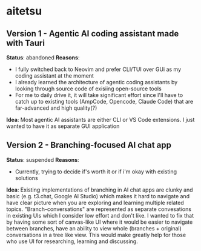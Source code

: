 # aitetsu

## Version 1 - Agentic AI coding assistant made with Tauri

**Status**: abandoned
**Reasons**:

- I fully switched back to Neovim and prefer CLI/TUI over GUi as my coding assistant at the moment
- I already learned the architecture of agentic coding assistants by looking through source code of exisiing open-source tools
- For me to daily drive it, it will take significant effort since I'll have to catch up to existing tools (AmpCode, Opencode, Claude Code) that are far-advanced and high quality(?)

**Idea**: Most agentic AI assistants are either CLI or VS Code extensions. I just wanted to have it as separate GUI application

## Version 2 - Branching-focused AI chat app

**Status**: suspended
**Reasons**:

- Currently, trying to decide if's worth it or if i'm okay with existing solutions

**Idea**: Existing implementations of branching in AI chat apps are clunky and basic (e.g. t3.chat, Google AI Studio) which makes it hard to navigate and have clear picture when you are exploring and learning multiple related topics. "Branch-conversations" are represented as separate convesations in existing UIs which I consider low effort and don't like. I wanted to fix that by having some sort of canvas-like UI where it would be easier to navigate between branches, have an ability to view whole (branches + original) conversations in a tree like view. This would make greatly help for those who use UI for researching, learning and discussing.

